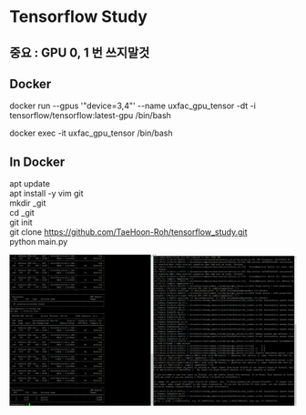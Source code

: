 # Tensorflow Study  

## **중요** : GPU 0, 1 번 쓰지말것


## Docker


docker run --gpus '"device=3,4"' --name uxfac_gpu_tensor -dt -i tensorflow/tensorflow:latest-gpu /bin/bash  

docker exec -it uxfac_gpu_tensor /bin/bash  

## In Docker
apt update  
apt install -y vim git  
mkdir _git  
cd _git  
git init  
git clone https://github.com/TaeHoon-Roh/tensorflow_study.git  
python main.py

![ex_screenshot](./image.PNG)